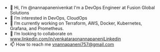 - 👋 Hi, I’m @nannapanenivenkat I'm a DevOps Engineer at Fusion Global Solutions
- 👀 I’m interested in DevOps, CloudOps
- 🌱 I’m currently working on Terraform, AWS, Docker, Kubernetes, Grafana, and Prometheus.
- 💞️ I’m looking to collaborate on www.linkedin.com/in/venkataraonannapaneniLinkedin
- 📫 How to reach me vnannapaneni757@gmail.com
